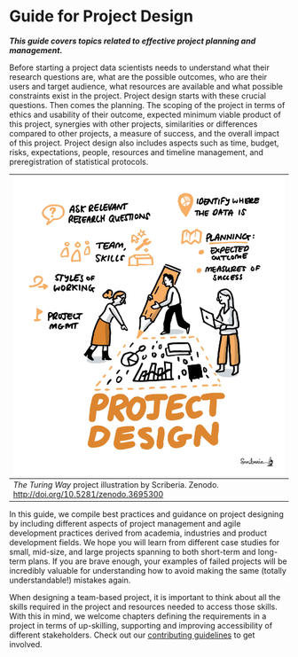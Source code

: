# Guide for Project Design

***This guide covers topics related to effective project planning and management.***

Before starting a project data scientists needs to understand what their research questions are, what are the possible outcomes, who are their users and target audience, what resources are available and what possible constraints exist in the project.
Project design starts with these crucial questions.
Then comes the planning.
The scoping of the project in terms of ethics and usability of their outcome, expected minimum viable product of this project, synergies with other projects, similarities or differences compared to other projects, a measure of success, and the overall impact of this project.
Project design also includes aspects such as time, budget, risks, expectations, people, resources and timeline management, and preregistration of statistical protocols.

| ![A group of people collaboratively developing a project plan by writing on a giant canvas with a giant pencil to signify its importance in our work](../figures/project-design.jpg) |
| ---------------|
| _The Turing Way_ project illustration by Scriberia. Zenodo. http://doi.org/10.5281/zenodo.3695300 |

In this guide, we compile best practices and guidance on project designing by including different aspects of project management and agile development practices derived from academia, industries and product development fields.
We hope you will learn from different case studies for small, mid-size, and large projects spanning to both short-term and long-term plans.
If you are brave enough, your examples of failed projects will be incredibly valuable for understanding how to avoid making the same (totally understandable!) mistakes again.

When designing a team-based project, it is important to think about all the skills required in the project and resources needed to access those skills.
With this in mind, we welcome chapters defining the requirements in a project in terms of up-skilling, supporting and improving accessibility of different stakeholders.
Check out our [contributing guidelines](https://github.com/alan-turing-institute/the-turing-way/blob/master/CONTRIBUTING.md) to get involved.